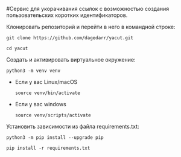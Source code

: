 #Cервис для укорачивания ссылок с возможностью создания пользовательских коротких
идентификаторов.

Клонировать репозиторий и перейти в него в командной строке:
```
git clone https://github.com/dagedarr/yacut.git
```

```
cd yacut
```

Cоздать и активировать виртуальное окружение:

```
python3 -m venv venv
```

* Если у вас Linux/macOS

    ```
    source venv/bin/activate
    ```

* Если у вас windows

    ```
    source venv/scripts/activate
    ```

Установить зависимости из файла requirements.txt:

```
python3 -m pip install --upgrade pip
```

```
pip install -r requirements.txt
```
